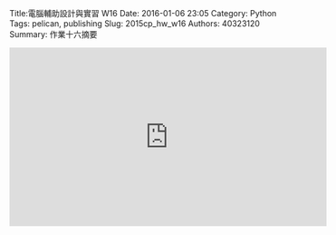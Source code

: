 Title:電腦輔助設計與實習  W16
Date: 2016-01-06 23:05
Category: Python
Tags: pelican, publishing
Slug: 2015cp_hw_w16
Authors: 40323120
Summary: 作業十六摘要



<iframe width="560" height="315" src="https://youtu.be/bp_pEWhASSw" frameborder="0" allowfullscreen></iframe>












